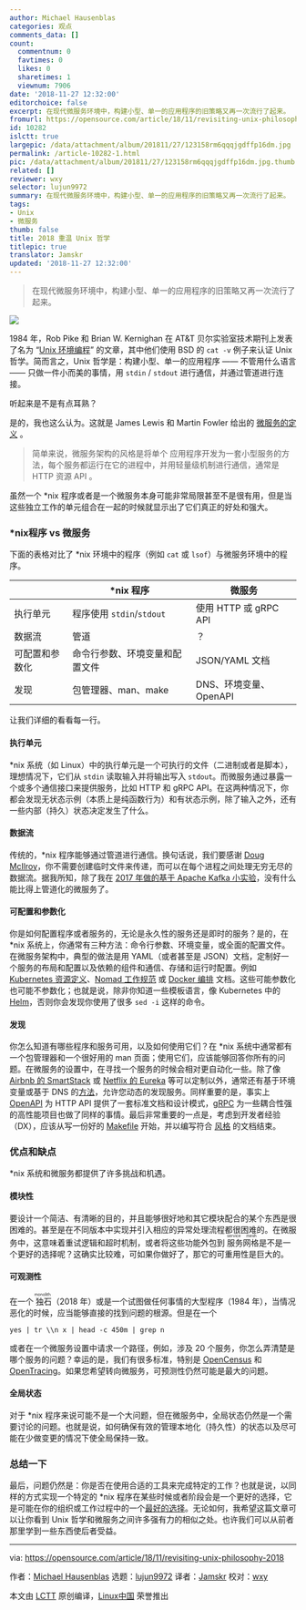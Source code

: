 ```yaml
---
author: Michael Hausenblas
categories: 观点
comments_data: []
count:
  commentnum: 0
  favtimes: 0
  likes: 0
  sharetimes: 1
  viewnum: 7906
date: '2018-11-27 12:32:00'
editorchoice: false
excerpt: 在现代微服务环境中，构建小型、单一的应用程序的旧策略又再一次流行了起来。
fromurl: https://opensource.com/article/18/11/revisiting-unix-philosophy-2018
id: 10282
islctt: true
largepic: /data/attachment/album/201811/27/123158rm6qqqjgdffp16dm.jpg
permalink: /article-10282-1.html
pic: /data/attachment/album/201811/27/123158rm6qqqjgdffp16dm.jpg.thumb.jpg
related: []
reviewer: wxy
selector: lujun9972
summary: 在现代微服务环境中，构建小型、单一的应用程序的旧策略又再一次流行了起来。
tags:
- Unix
- 微服务
thumb: false
title: 2018 重温 Unix 哲学
titlepic: true
translator: Jamskr
updated: '2018-11-27 12:32:00'
---
```



> 
> 在现代微服务环境中，构建小型、单一的应用程序的旧策略又再一次流行了起来。
> 
> 
> 


![](/data/attachment/album/201811/27/123158rm6qqqjgdffp16dm.jpg)


1984 年，Rob Pike 和 Brian W. Kernighan 在 AT&T 贝尔实验室技术期刊上发表了名为 “[Unix 环境编程](http://harmful.cat-v.org/cat-v/)” 的文章，其中他们使用 BSD 的 `cat -v` 例子来认证 Unix 哲学。简而言之，Unix 哲学是：构建小型、单一的应用程序 —— 不管用什么语言 —— 只做一件小而美的事情，用 `stdin` / `stdout` 进行通信，并通过管道进行连接。


听起来是不是有点耳熟？


是的，我也这么认为。这就是 James Lewis 和 Martin Fowler 给出的 [微服务的定义](https://martinfowler.com/articles/microservices.html) 。



> 
> 简单来说，微服务架构的风格是将单个 应用程序开发为一套小型服务的方法，每个服务都运行在它的进程中，并用轻量级机制进行通信，通常是 HTTP 资源 API 。
> 
> 
> 


虽然一个 \*nix 程序或者是一个微服务本身可能非常局限甚至不是很有用，但是当这些独立工作的单元组合在一起的时候就显示出了它们真正的好处和强大。


### \*nix程序 vs 微服务


下面的表格对比了 \*nix 环境中的程序（例如 `cat` 或 `lsof`）与微服务环境中的程序。




|  | \*nix 程序 | 微服务 |
| --- | --- | --- |
| 执行单元 | 程序使用 `stdin`/`stdout` | 使用 HTTP 或 gRPC API |
| 数据流 | 管道 | ？ |
| 可配置和参数化 | 命令行参数、环境变量和配置文件 | JSON/YAML 文档 |
| 发现 | 包管理器、man、make | DNS、环境变量、OpenAPI |


让我们详细的看看每一行。


#### 执行单元


\*nix 系统（如 Linux）中的执行单元是一个可执行的文件（二进制或者是脚本），理想情况下，它们从 `stdin` 读取输入并将输出写入 `stdout`。而微服务通过暴露一个或多个通信接口来提供服务，比如 HTTP 和 gRPC API。在这两种情况下，你都会发现无状态示例（本质上是纯函数行为）和有状态示例，除了输入之外，还有一些内部（持久）状态决定发生了什么。


#### 数据流


传统的，\*nix 程序能够通过管道进行通信。换句话说，我们要感谢 [Doug McIlroy](https://en.wikipedia.org/wiki/Douglas_McIlroy)，你不需要创建临时文件来传递，而可以在每个进程之间处理无穷无尽的数据流。据我所知，除了我在 [2017 年做的基于 Apache Kafka 小实验](https://speakerdeck.com/mhausenblas/distributed-named-pipes-and-other-inter-services-communication)，没有什么能比得上管道化的微服务了。


#### 可配置和参数化


你是如何配置程序或者服务的，无论是永久性的服务还是即时的服务？是的，在 \*nix 系统上，你通常有三种方法：命令行参数、环境变量，或全面的配置文件。在微服务架构中，典型的做法是用 YAML（或者甚至是 JSON）文档，定制好一个服务的布局和配置以及依赖的组件和通信、存储和运行时配置。例如 [Kubernetes 资源定义](http://kubernetesbyexample.com/)、[Nomad 工作规范](https://www.nomadproject.io/docs/job-specification/index.html) 或 [Docker 编排](https://docs.docker.com/compose/overview/) 文档。这些可能参数化也可能不参数化；也就是说，除非你知道一些模板语言，像 Kubernetes 中的 [Helm](https://helm.sh/)，否则你会发现你使用了很多 `sed -i` 这样的命令。


#### 发现


你怎么知道有哪些程序和服务可用，以及如何使用它们？在 \*nix 系统中通常都有一个包管理器和一个很好用的 man 页面；使用它们，应该能够回答你所有的问题。在微服务的设置中，在寻找一个服务的时候会相对更自动化一些。除了像 [Airbnb 的 SmartStack](https://github.com/airbnb/smartstack-cookbook) 或 [Netflix 的 Eureka](https://github.com/Netflix/eureka) 等可以定制以外，通常还有基于环境变量或基于 DNS 的[方法](https://kubernetes.io/docs/concepts/services-networking/service/#discovering-services)，允许您动态的发现服务。同样重要的是，事实上 [OpenAPI](https://www.openapis.org/) 为 HTTP API 提供了一套标准文档和设计模式，[gRPC](https://grpc.io/) 为一些耦合性强的高性能项目也做了同样的事情。最后非常重要的一点是，考虑到开发者经验（DX），应该从写一份好的 [Makefile](https://suva.sh/posts/well-documented-makefiles/) 开始，并以编写符合 [风格](https://www.linux.com/news/improve-your-writing-gnu-style-checkers) 的文档结束。


### 优点和缺点


\*nix 系统和微服务都提供了许多挑战和机遇。


#### 模块性


要设计一个简洁、有清晰的目的，并且能够很好地和其它模块配合的某个东西是很困难的。甚至是在不同版本中实现并引入相应的异常处理流程都很困难的。在微服务中，这意味着重试逻辑和超时机制，或者将这些功能外包到<ruby> 服务网格 <rt>  service mesh </rt></ruby>是不是一个更好的选择呢？这确实比较难，可如果你做好了，那它的可重用性是巨大的。


#### 可观测性


在一个<ruby> 独石 <rt>  monolith </rt></ruby>（2018 年）或是一个试图做任何事情的大型程序（1984 年），当情况恶化的时候，应当能够直接的找到问题的根源。但是在一个



```
yes | tr \\n x | head -c 450m | grep n
```

或者在一个微服务设置中请求一个路径，例如，涉及 20 个服务，你怎么弄清楚是哪个服务的问题？幸运的是，我们有很多标准，特别是 [OpenCensus](https://opencensus.io/) 和 [OpenTracing](https://opentracing.io/)。如果您希望转向微服务，可预测性仍然可能是最大的问题。


#### 全局状态


对于 \*nix 程序来说可能不是一个大问题，但在微服务中，全局状态仍然是一个需要讨论的问题。也就是说，如何确保有效的管理本地化（持久性）的状态以及尽可能在少做变更的情况下使全局保持一致。


### 总结一下


最后，问题仍然是：你是否在使用合适的工具来完成特定的工作？也就是说，以同样的方式实现一个特定的 \*nix 程序在某些时候或者阶段会是一个更好的选择，它是可能在你的组织或工作过程中的一个[最好的选择](https://robertnorthard.com/devops-days-well-architected-monoliths-are-okay/)。无论如何，我希望这篇文章可以让你看到 Unix 哲学和微服务之间许多强有力的相似之处。也许我们可以从前者那里学到一些东西使后者受益。




---


via: <https://opensource.com/article/18/11/revisiting-unix-philosophy-2018>


作者：[Michael Hausenblas](https://opensource.com/users/mhausenblas) 选题：[lujun9972](https://github.com/lujun9972) 译者：[Jamskr](https://github.com/Jamskr) 校对：[wxy](https://github.com/wxy)


本文由 [LCTT](https://github.com/LCTT/TranslateProject) 原创编译，[Linux中国](https://linux.cn/) 荣誉推出